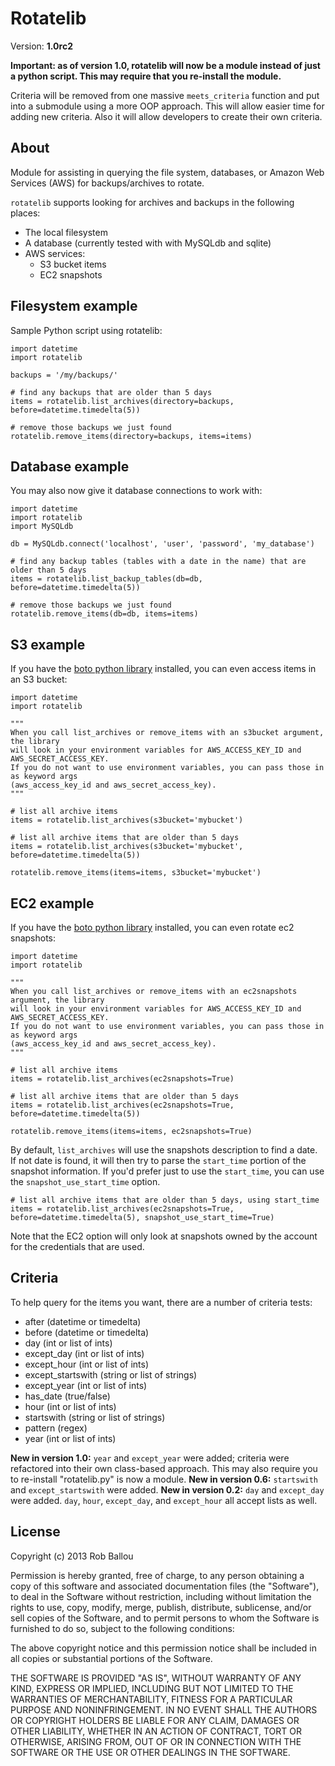 # Rotatelib

Version: **1.0rc2**

**Important: as of version 1.0, rotatelib will now be a module instead of just a python script. This may require that you re-install the module.**

Criteria will be removed from one massive `meets_criteria` function and put into a submodule using a more OOP approach. This will allow easier time for adding new criteria. Also it will allow developers to create their own criteria.

## About

Module for assisting in querying the file system, databases, or Amazon Web Services (AWS) for backups/archives to rotate.

`rotatelib` supports looking for archives and backups in the following places:

- The local filesystem
- A database (currently tested with with MySQLdb and sqlite)
- AWS services:
  - S3 bucket items
  - EC2 snapshots

## Filesystem example

Sample Python script using rotatelib:

    import datetime
    import rotatelib

    backups = '/my/backups/'

    # find any backups that are older than 5 days
    items = rotatelib.list_archives(directory=backups, before=datetime.timedelta(5))

    # remove those backups we just found
    rotatelib.remove_items(directory=backups, items=items)

## Database example

You may also now give it database connections to work with:

    import datetime
    import rotatelib
    import MySQLdb

    db = MySQLdb.connect('localhost', 'user', 'password', 'my_database')

    # find any backup tables (tables with a date in the name) that are older than 5 days
    items = rotatelib.list_backup_tables(db=db, before=datetime.timedelta(5))

    # remove those backups we just found
    rotatelib.remove_items(db=db, items=items)

## S3 example

If you have the [boto python library][1] installed, you can even access items in an S3 bucket:

    import datetime
    import rotatelib

    """
    When you call list_archives or remove_items with an s3bucket argument, the library
    will look in your environment variables for AWS_ACCESS_KEY_ID and AWS_SECRET_ACCESS_KEY.
    If you do not want to use environment variables, you can pass those in as keyword args
    (aws_access_key_id and aws_secret_access_key).
    """

    # list all archive items
    items = rotatelib.list_archives(s3bucket='mybucket')

    # list all archive items that are older than 5 days
    items = rotatelib.list_archives(s3bucket='mybucket', before=datetime.timedelta(5))

    rotatelib.remove_items(items=items, s3bucket='mybucket')

## EC2 example

If you have the [boto python library][1] installed, you can even rotate ec2 snapshots:

    import datetime
    import rotatelib

    """
    When you call list_archives or remove_items with an ec2snapshots argument, the library
    will look in your environment variables for AWS_ACCESS_KEY_ID and AWS_SECRET_ACCESS_KEY.
    If you do not want to use environment variables, you can pass those in as keyword args
    (aws_access_key_id and aws_secret_access_key).
    """

    # list all archive items
    items = rotatelib.list_archives(ec2snapshots=True)

    # list all archive items that are older than 5 days
    items = rotatelib.list_archives(ec2snapshots=True, before=datetime.timedelta(5))

    rotatelib.remove_items(items=items, ec2snapshots=True)

By default, `list_archives` will use the snapshots description to find a date. If not date is found,
it will then try to parse the `start_time` portion of the snapshot information. If you'd prefer just
to use the `start_time`, you can use the `snapshot_use_start_time` option.

    # list all archive items that are older than 5 days, using start_time
    items = rotatelib.list_archives(ec2snapshots=True, before=datetime.timedelta(5), snapshot_use_start_time=True)

Note that the EC2 option will only look at snapshots owned by the account for the credentials that are used.

## Criteria

To help query for the items you want, there are a number of criteria tests:

  - after (datetime or timedelta)
  - before (datetime or timedelta)
  - day (int or list of ints)
  - except_day (int or list of ints)
  - except_hour (int or list of ints)
  - except_startswith (string or list of strings)
  - except_year (int or list of ints)
  - has_date (true/false)
  - hour (int or list of ints)
  - startswith (string or list of strings)
  - pattern (regex)
  - year (int or list of ints)

**New in version 1.0:** `year` and `except_year` were added; criteria were refactored into their own class-based approach. This may also require you to re-install "rotatelib.py" is now a module.
**New in version 0.6:** `startswith` and `except_startswith` were added.
**New in version 0.2:** `day` and `except_day` were added. `day`, `hour`, `except_day`, and `except_hour` all accept lists as well.

## License

Copyright (c) 2013 Rob Ballou

Permission is hereby granted, free of charge, to any person obtaining a copy
of this software and associated documentation files (the "Software"), to deal
in the Software without restriction, including without limitation the rights
to use, copy, modify, merge, publish, distribute, sublicense, and/or sell
copies of the Software, and to permit persons to whom the Software is
furnished to do so, subject to the following conditions:

The above copyright notice and this permission notice shall be included in
all copies or substantial portions of the Software.

THE SOFTWARE IS PROVIDED "AS IS", WITHOUT WARRANTY OF ANY KIND, EXPRESS OR
IMPLIED, INCLUDING BUT NOT LIMITED TO THE WARRANTIES OF MERCHANTABILITY,
FITNESS FOR A PARTICULAR PURPOSE AND NONINFRINGEMENT. IN NO EVENT SHALL THE
AUTHORS OR COPYRIGHT HOLDERS BE LIABLE FOR ANY CLAIM, DAMAGES OR OTHER
LIABILITY, WHETHER IN AN ACTION OF CONTRACT, TORT OR OTHERWISE, ARISING FROM,
OUT OF OR IN CONNECTION WITH THE SOFTWARE OR THE USE OR OTHER DEALINGS IN
THE SOFTWARE.

[1]: http://boto.cloudhackers.com/
